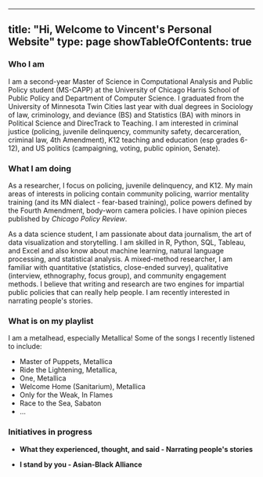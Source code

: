 
---
title: "Hi, Welcome to Vincent's Personal Website"
type: page
showTableOfContents: true
---


### Who I am

I am a second-year Master of Science in Computational Analysis and Public Policy student (MS-CAPP) at the University of Chicago Harris School of Public Policy and Department of Computer Science. I graduated from the University of Minnesota Twin Cities last year with dual degrees in Sociology of law, criminology, and deviance (BS) and Statistics (BA) with minors in Political Science and DirecTrack to Teaching. I am interested in criminal justice (policing, juvenile delinquency, community safety, decarceration, criminal law, 4th Amendment), K12 teaching and education (esp grades 6-12), and US politics (campaigning, voting, public opinion, Senate). 

### What I am doing

As a researcher, I focus on policing, juvenile delinquency, and K12. My main areas of interests in policing contain community policing, warrior mentality training (and its MN dialect - fear-based training), police powers defined by the Fourth Amendment, body-worn camera policies. I have opinion pieces published by *Chicago Policy Review*.  

As a data science student, I am passionate about data journalism, the art of data visualization and storytelling. I am skilled in R, Python, SQL, Tableau, and Excel and also know about machine learning, natural language processing, and statistical analysis. A mixed-method researcher, I am familiar with quantitative (statistics, close-ended survey), qualitative (interview, ethnography, focus group), and community engagement methods. I believe that writing and research are two engines for impartial public policies that can really help people. I am recently interested in narrating people's stories. 


### What is on my playlist

I am a metalhead, especially Metallica! Some of the songs I recently listened to include:

- Master of Puppets, Metallica
- Ride the Lightening, Metallica,
- One, Metallica
- Welcome Home (Sanitarium), Metallica
- Only for the Weak, In Flames
- Race to the Sea, Sabaton
- ...

### Initiatives in progress

* **What they experienced, thought, and said - Narrating people's stories**

* **I stand by you - Asian-Black Alliance**



